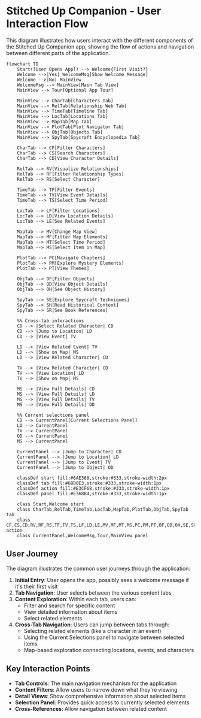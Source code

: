 # Stitched Up Companion - User Interaction Flow

This diagram illustrates how users interact with the different components of the Stitched Up Companion app, showing the flow of actions and navigation between different parts of the application.

```mermaid
flowchart TD
    Start([User Opens App]) --> Welcome{First Visit?}
    Welcome -->|Yes| WelcomeMsg[Show Welcome Message]
    Welcome -->|No| MainView
    WelcomeMsg --> MainView[Main Tab View]
    MainView --> Tour[Optional App Tour]
    
    MainView --> CharTab[Characters Tab]
    MainView --> RelTab[Relationship Web Tab]
    MainView --> TimeTab[Timeline Tab]
    MainView --> LocTab[Locations Tab]
    MainView --> MapTab[Map Tab]
    MainView --> PlotTab[Plot Navigator Tab]
    MainView --> ObjTab[Objects Tab]
    MainView --> SpyTab[Spycraft Encyclopedia Tab]
    
    CharTab --> CF[Filter Characters]
    CharTab --> CS[Search Characters]
    CharTab --> CD[View Character Details]
    
    RelTab --> RV[Visualize Relationships]
    RelTab --> RF[Filter Relationship Types]
    RelTab --> RS[Select Character]
    
    TimeTab --> TF[Filter Events]
    TimeTab --> TV[View Event Details]
    TimeTab --> TS[Select Time Period]
    
    LocTab --> LF[Filter Locations]
    LocTab --> LD[View Location Details]
    LocTab --> LE[See Related Events]
    
    MapTab --> MV[Change Map View]
    MapTab --> MF[Filter Map Elements]
    MapTab --> MT[Select Time Period]
    MapTab --> MS[Select Item on Map]
    
    PlotTab --> PC[Navigate Chapters]
    PlotTab --> PM[Explore Mystery Elements]
    PlotTab --> PT[View Themes]
    
    ObjTab --> OF[Filter Objects]
    ObjTab --> OD[View Object Details]
    ObjTab --> OH[See Object History]
    
    SpyTab --> SE[Explore Spycraft Techniques]
    SpyTab --> SH[Read Historical Context]
    SpyTab --> SR[See Book References]
    
    %% Cross-tab interactions
    CD --> |Select Related Character| CD
    CD --> |Jump to Location| LD
    CD --> |View Event| TV
    
    LD --> |View Related Event| TV
    LD --> |Show on Map| MS
    LD --> |View Related Character| CD
    
    TV --> |View Related Character| CD
    TV --> |View Location| LD
    TV --> |Show on Map| MS
    
    MS --> |View Full Details| CD
    MS --> |View Full Details| LD
    MS --> |View Full Details| TV
    MS --> |View Full Details| OD
    
    %% Current selections panel
    CD --> CurrentPanel[Current Selections Panel]
    LD --> CurrentPanel
    TV --> CurrentPanel
    OD --> CurrentPanel
    MS --> CurrentPanel
    
    CurrentPanel --> |Jump to Character| CD
    CurrentPanel --> |Jump to Location| LD
    CurrentPanel --> |Jump to Event| TV
    CurrentPanel --> |Jump to Object| OD
    
    classDef start fill:#6AE368,stroke:#333,stroke-width:2px
    classDef tab fill:#68B0E3,stroke:#333,stroke-width:1px
    classDef action fill:#E3CF68,stroke:#333,stroke-width:1px
    classDef panel fill:#E368B4,stroke:#333,stroke-width:1px
    
    class Start,Welcome start
    class CharTab,RelTab,TimeTab,LocTab,MapTab,PlotTab,ObjTab,SpyTab tab
    class CF,CS,CD,RV,RF,RS,TF,TV,TS,LF,LD,LE,MV,MF,MT,MS,PC,PM,PT,OF,OD,OH,SE,SH,SR action
    class CurrentPanel,WelcomeMsg,Tour,MainView panel
```

## User Journey

The diagram illustrates the common user journeys through the application:

1. **Initial Entry**: User opens the app, possibly sees a welcome message if it's their first visit
2. **Tab Navigation**: User selects between the various content tabs
3. **Content Exploration**: Within each tab, users can:
   - Filter and search for specific content
   - View detailed information about items
   - Select related elements
4. **Cross-Tab Navigation**: Users can jump between tabs through:
   - Selecting related elements (like a character in an event)
   - Using the Current Selections panel to navigate between selected items
   - Map-based exploration connecting locations, events, and characters

## Key Interaction Points

- **Tab Controls**: The main navigation mechanism for the application
- **Content Filters**: Allow users to narrow down what they're viewing
- **Detail Views**: Show comprehensive information about selected items
- **Selection Panel**: Provides quick access to currently selected elements
- **Cross-References**: Allow navigation between related content
